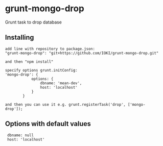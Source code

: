 grunt-mongo-drop
=========

Grunt task to drop database

Installing
-----------------

    add line with repository to package.json:
    "grunt-mongo-drop": "git+https://github.com/IOKI/grunt-mongo-drop.git"

    and then "npm install"

    specify options grunt.initConfig:
    'mongo-drop': {
                options: {
                    dbname: 'mean-dev',
                    host: 'localhost'
                }
            }

    and then you can use it e.g. grunt.registerTask('drop', ['mongo-drop']);


Options with default values
-----------------

     dbname: null
     host: 'localhost'